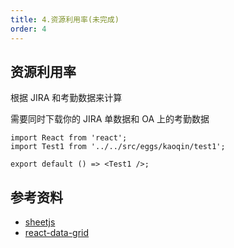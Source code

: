 ```yaml
---
title: 4.资源利用率(未完成)
order: 4
---
```


## 资源利用率

根据 JIRA 和考勤数据来计算

需要同时下载你的 JIRA 单数据和 OA 上的考勤数据

```tsx
import React from 'react';
import Test1 from '../../src/eggs/kaoqin/test1';

export default () => <Test1 />;
```

## 参考资料

- [sheetjs](https://github.com/SheetJS/sheetjs)
- [react-data-grid](https://github.com/adazzle/react-data-grid)
